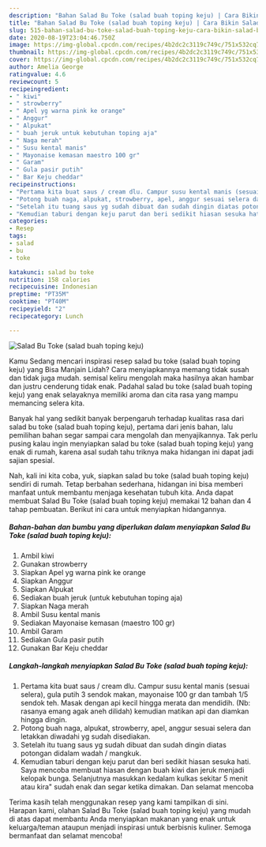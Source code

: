 ```yaml
---
description: "Bahan Salad Bu Toke (salad buah toping keju) | Cara Bikin Salad Bu Toke (salad buah toping keju) Yang Mudah Dan Praktis"
title: "Bahan Salad Bu Toke (salad buah toping keju) | Cara Bikin Salad Bu Toke (salad buah toping keju) Yang Mudah Dan Praktis"
slug: 515-bahan-salad-bu-toke-salad-buah-toping-keju-cara-bikin-salad-bu-toke-salad-buah-toping-keju-yang-mudah-dan-praktis
date: 2020-08-19T23:04:46.750Z
image: https://img-global.cpcdn.com/recipes/4b2dc2c3119c749c/751x532cq70/salad-bu-toke-salad-buah-toping-keju-foto-resep-utama.jpg
thumbnail: https://img-global.cpcdn.com/recipes/4b2dc2c3119c749c/751x532cq70/salad-bu-toke-salad-buah-toping-keju-foto-resep-utama.jpg
cover: https://img-global.cpcdn.com/recipes/4b2dc2c3119c749c/751x532cq70/salad-bu-toke-salad-buah-toping-keju-foto-resep-utama.jpg
author: Amelia George
ratingvalue: 4.6
reviewcount: 5
recipeingredient:
- " kiwi"
- " strowberry"
- " Apel yg warna pink ke orange"
- " Anggur"
- " Alpukat"
- " buah jeruk untuk kebutuhan toping aja"
- " Naga merah"
- " Susu kental manis"
- " Mayonaise kemasan maestro 100 gr"
- " Garam"
- " Gula pasir putih"
- " Bar Keju cheddar"
recipeinstructions:
- "Pertama kita buat saus / cream dlu. Campur susu kental manis (sesuai selera), gula putih 3 sendok makan, mayonaise 100 gr dan tambah 1/5 sendok teh. Masak dengan api kecil hingga merata dan mendidih. (Nb: rasanya emang agak aneh dilidah) kemudian matikan api dan diamkan hingga dingin."
- "Potong buah naga, alpukat, strowberry, apel, anggur sesuai selera dan letakkan diwadahi yg sudah disediakan."
- "Setelah itu tuang saus yg sudah dibuat dan sudah dingin diatas potongan didalam wadah / mangkuk."
- "Kemudian taburi dengan keju parut dan beri sedikit hiasan sesuka hati. Saya mencoba membuat hiasan dengan buah kiwi dan jeruk menjadi kelopak bunga. Selanjutnya masukkan kedalam kulkas sekitar 5 menit atau kira&#34; sudah enak dan segar ketika dimakan. Dan selamat mencoba"
categories:
- Resep
tags:
- salad
- bu
- toke

katakunci: salad bu toke 
nutrition: 158 calories
recipecuisine: Indonesian
preptime: "PT35M"
cooktime: "PT40M"
recipeyield: "2"
recipecategory: Lunch

---
```



![Salad Bu Toke (salad buah toping keju)](https://img-global.cpcdn.com/recipes/4b2dc2c3119c749c/751x532cq70/salad-bu-toke-salad-buah-toping-keju-foto-resep-utama.jpg)

Kamu Sedang mencari inspirasi resep salad bu toke (salad buah toping keju) yang Bisa Manjain Lidah? Cara menyiapkannya memang tidak susah dan tidak juga mudah. semisal keliru mengolah maka hasilnya akan hambar dan justru cenderung tidak enak. Padahal salad bu toke (salad buah toping keju) yang enak selayaknya memiliki aroma dan cita rasa yang mampu memancing selera kita.



Banyak hal yang sedikit banyak berpengaruh terhadap kualitas rasa dari salad bu toke (salad buah toping keju), pertama dari jenis bahan, lalu pemilihan bahan segar sampai cara mengolah dan menyajikannya. Tak perlu pusing kalau ingin menyiapkan salad bu toke (salad buah toping keju) yang enak di rumah, karena asal sudah tahu triknya maka hidangan ini dapat jadi sajian spesial.


Nah, kali ini kita coba, yuk, siapkan salad bu toke (salad buah toping keju) sendiri di rumah. Tetap berbahan sederhana, hidangan ini bisa memberi manfaat untuk membantu menjaga kesehatan tubuh kita. Anda dapat membuat Salad Bu Toke (salad buah toping keju) memakai 12 bahan dan 4 tahap pembuatan. Berikut ini cara untuk menyiapkan hidangannya.

<!--inarticleads1-->

##### Bahan-bahan dan bumbu yang diperlukan dalam menyiapkan Salad Bu Toke (salad buah toping keju):

1. Ambil  kiwi
1. Gunakan  strowberry
1. Siapkan  Apel yg warna pink ke orange
1. Siapkan  Anggur
1. Siapkan  Alpukat
1. Sediakan  buah jeruk (untuk kebutuhan toping aja)
1. Siapkan  Naga merah
1. Ambil  Susu kental manis
1. Sediakan  Mayonaise kemasan (maestro 100 gr)
1. Ambil  Garam
1. Sediakan  Gula pasir putih
1. Gunakan  Bar Keju cheddar




<!--inarticleads2-->

##### Langkah-langkah menyiapkan Salad Bu Toke (salad buah toping keju):

1. Pertama kita buat saus / cream dlu. Campur susu kental manis (sesuai selera), gula putih 3 sendok makan, mayonaise 100 gr dan tambah 1/5 sendok teh. Masak dengan api kecil hingga merata dan mendidih. (Nb: rasanya emang agak aneh dilidah) kemudian matikan api dan diamkan hingga dingin.
1. Potong buah naga, alpukat, strowberry, apel, anggur sesuai selera dan letakkan diwadahi yg sudah disediakan.
1. Setelah itu tuang saus yg sudah dibuat dan sudah dingin diatas potongan didalam wadah / mangkuk.
1. Kemudian taburi dengan keju parut dan beri sedikit hiasan sesuka hati. Saya mencoba membuat hiasan dengan buah kiwi dan jeruk menjadi kelopak bunga. Selanjutnya masukkan kedalam kulkas sekitar 5 menit atau kira&#34; sudah enak dan segar ketika dimakan. Dan selamat mencoba




Terima kasih telah menggunakan resep yang kami tampilkan di sini. Harapan kami, olahan Salad Bu Toke (salad buah toping keju) yang mudah di atas dapat membantu Anda menyiapkan makanan yang enak untuk keluarga/teman ataupun menjadi inspirasi untuk berbisnis kuliner. Semoga bermanfaat dan selamat mencoba!
